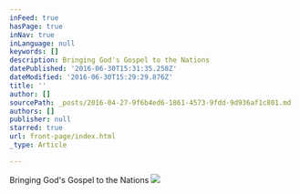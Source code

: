 ```yaml
---
inFeed: true
hasPage: true
inNav: true
inLanguage: null
keywords: []
description: Bringing God's Gospel to the Nations
datePublished: '2016-06-30T15:31:35.258Z'
dateModified: '2016-06-30T15:29:29.876Z'
title: ''
author: []
sourcePath: _posts/2016-04-27-9f6b4ed6-1861-4573-9fdd-9d936af1c801.md
authors: []
publisher: null
starred: true
url: front-page/index.html
_type: Article

---
```

Bringing God's Gospel to the Nations
![](https://the-grid-user-content.s3-us-west-2.amazonaws.com/bf5adff6-5aa4-4eb6-8de3-43dc32af0923.jpg)